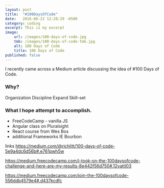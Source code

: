 ```yaml
---
layout: post
title:  "#100DaysOfCode"
date:   2016-06-22 12:28:29 -0500
category: coding
excerpt: This is my excerpt
image:
    url: /images/100-days-of-code.jpg
    tmb: /images/100-days-of-code-tmb.jpg
    alt: 100 Days of Code
    title: 100 Days of Code
published: false
---
```


I recently came across a Medium article discussing the idea of #100 Days of Code.

### Why?

Organization
Discipline
Expand Skill-set

### What I hope attempt to accomplish.
* FreeCodeCamp - vanilla JS
* Angular class on Pluralsight
* React course from Wes Bos
* additional Frameworks IE Bourbon

links
https://medium.com/@richlitt/100-days-of-code-5e9a4dc6d56b#.e761pwh5w

https://medium.freecodecamp.com/i-took-on-the-100daysofcode-challenge-and-here-are-my-results-8e442f56d750#.12yattl03

https://medium.freecodecamp.com/join-the-100daysofcode-556ddb4579e4#.d437kcdfc
